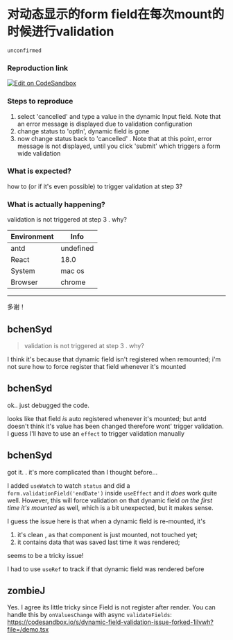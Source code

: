 # 对动态显示的form field在每次mount的时候进行validation

`unconfirmed`

### Reproduction link

[![Edit on CodeSandbox](https://codesandbox.io/static/img/play-codesandbox.svg)](https://codesandbox.io/s/dynamic-field-validation-issue-otr1ec?file=/demo.tsx)

### Steps to reproduce

1. select 'cancelled' and type a value in the dynamic Input field. Note that an error message is displayed due to validation configuration
2. change status to 'optIn', dynamic field is gone
3. now change status back to 'cancelled' . Note that at this point, error message is not displayed, until you click 'submit' which triggers a form wide validation

### What is expected?

how to (or if it's even possible) to trigger validation at step 3?

### What is actually happening?

validation is not triggered at step 3 . why?

| Environment | Info      |
| ----------- | --------- |
| antd        | undefined |
| React       | 18.0      |
| System      | mac os    |
| Browser     | chrome    |

---

多谢！

<!-- generated by ant-design-issue-helper. DO NOT REMOVE -->

## bchenSyd

> validation is not triggered at step 3 . why?

I think it's because that dynamic field isn't registered when remounted; i'm not sure how to force register that field whenever it's mounted

## bchenSyd

ok.. just debugged the code.

looks like that field _is_ auto registered whenever it's mounted; but antd doesn't think it's value has been changed therefore wont' trigger validation. I guess I'll have to use an `effect` to trigger validation manually

## bchenSyd

got it. . it's more complicated than I thought before...

I added `useWatch` to watch `status` and did a `form.validationField('endDate')` inside `useEffect` and it _does_ work quite well. However, this will force validation on that dynamic field _on the first time it's mounted_ as well, which is a bit unexpected, but it makes sense.

I guess the issue here is that when a dynamic field is re-mounted, it's

1. it's clean , as that component is just mounted, not touched yet;
2. it contains data that was saved last time it was rendered;

seems to be a tricky issue!

I had to use `useRef` to track if that dynamic field was rendered before

## zombieJ

Yes. I agree its little tricky since Field is not register after render. You can handle this by `onValuesChange` with async `validateFields`:
https://codesandbox.io/s/dynamic-field-validation-issue-forked-1ilvwh?file=/demo.tsx

